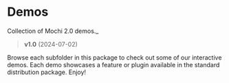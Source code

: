 # Demos
Collection of Mochi 2.0 demos._

> **v1.0** (2024-07-02)

Browse each subfolder in this package to check out some of our interactive demos. Each demo showcases a feature or plugin available in the standard distribution package. Enjoy!
